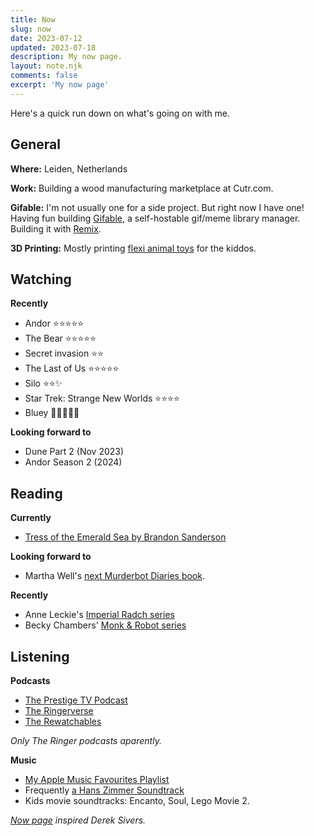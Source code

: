 ```yaml
---
title: Now
slug: now
date: 2023-07-12
updated: 2023-07-18
description: My now page.
layout: note.njk
comments: false
excerpt: 'My now page'
---
```


Here's a quick run down on what's going on with me. 

## General

**Where:** Leiden, Netherlands

**Work:** Building a wood manufacturing marketplace at Cutr.com.

**Gifable:** I'm not usually one for a side project. But right now I have one! Having fun building [Gifable](https://www.gifable.club), a self-hostable gif/meme library manager. Building it with [Remix](https://remix.run).

**3D Printing:** Mostly printing [flexi animal toys](https://www.printables.com/@pietvz_198699/collections/729183) for the kiddos.

## Watching

**Recently**

- Andor ⭐️⭐️⭐️⭐️⭐️
- The Bear ⭐️⭐️⭐️⭐️⭐️
- Secret invasion ⭐️⭐️
- The Last of Us ⭐️⭐️⭐️⭐️⭐️
- Silo ⭐️⭐️✨
- Star Trek: Strange New Worlds ⭐️⭐️⭐️⭐️
- Bluey 💙💙💙💙💙

**Looking forward to**

- Dune Part 2 (Nov 2023)
- Andor Season 2 (2024)

## Reading

**Currently**

- [Tress of the Emerald Sea by Brandon Sanderson](https://bookwyrm.social/book/1097115/s/tress-of-the-emerald-sea)

**Looking forward to**

- Martha Well's [next Murderbot Diaries book](https://bookwyrm.social/book/796937/s/system-collapse).

**Recently**

- Anne Leckie's [Imperial Radch series](https://bookwyrm.social/book/103341/s/the-imperial-radch-trilogy)
- Becky Chambers' [Monk & Robot series](https://bookwyrm.social/series/by/505?series_name=Monk%20%26%20Robot)

## Listening

**Podcasts**

- [The Prestige TV Podcast](https://www.theringer.com/prestige-tv-podcast)
- [The Ringerverse](https://www.theringer.com/the-ringer-verse-podcast)
- [The Rewatchables](https://www.theringer.com/the-rewatchables)

_Only The Ringer podcasts aparently._

**Music**

- [My Apple Music Favourites Playlist](https://music.apple.com/nl/playlist/favourites-mix/pl.pm-20e9f373919da080e7f2cffc56b30295?l=en)
- Frequently [a Hans Zimmer Soundtrack](https://indieweb.social/@pietvanzoen/109778733446478350)
- Kids movie soundtracks: Encanto, Soul, Lego Movie 2. 

<aside>
<p><em><a href="https://nownownow.com/about">Now page</a> inspired Derek Sivers.</em></p>
</aside>
